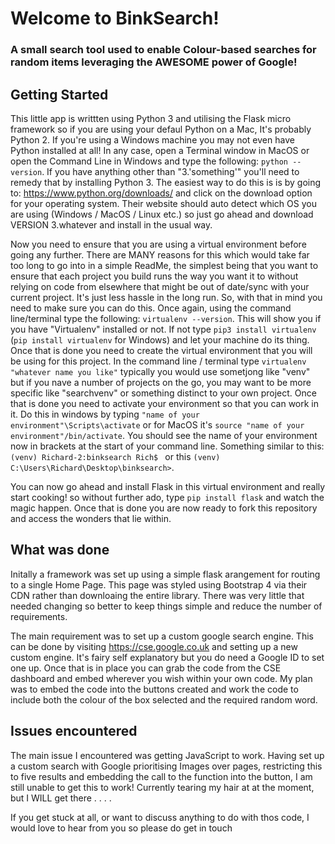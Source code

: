 # Welcome to BinkSearch!

### A small search tool used to enable Colour-based searches for random items leveraging the AWESOME power of Google!

## Getting Started

This little app is writtten using Python 3 and utilising the Flask micro framework so if you are using your defaul Python on a Mac, It's probably Python 2. If you're using a Windows machine you may not even have Python installed at all! In any case, open a Terminal window in MacOS or open the Command Line in Windows and type the following: `python --version`. If you have anything other than "3.'something'" you'll need to remedy that by installing Python 3. The easiest way to do this is is by going to: https://www.python.org/downloads/ and click on the download option for your operating system. Their website should auto detect which OS you are using (Windows / MacOS / Linux etc.) so just go ahead and download VERSION 3.whatever and install in the usual way.

Now you need to ensure that you are using a virtual environment before going any further. There are MANY reasons for this which would take far too long to go into in a simple ReadMe, the simplest being that you want to ensure that each project you build runs the way you want it to without relying on code from elsewhere that might be out of date/sync with your current project. It's just less hassle in the long run. So, with that in mind you need to make sure you can do this. Once again, using the command line/terminal type the following: `virtualenv --version`. This will show you if you have "Virtualenv" installed or not. If not type `pip3 install virtualenv` (`pip install virtualenv` for Windows) and let your machine do its thing. Once that is done you need to create the virtual environment that you will be using for this project. In the command line / terminal type `virtualenv "whatever name you like"` typically you would use sometjong like "venv" but if you nave a number of projects on the go, you may want to be more specific like "searchvenv" or something distinct to your own project. Once that is done you need to activate your environment so that you can work in it. Do this in windows by typing `"name of your environment"\Scripts\activate` or for MacOS it's `source "name of your environment"/bin/activate`. You should see the name of your environment now in brackets at the start of your command line. Something similar to this: `(venv) Richard-2:binksearch Rich$ ` or this `(venv) C:\Users\Richard\Desktop\binksearch>`. 

You can now go ahead and install Flask in this virtual environment and really start cooking! so without further ado, type `pip install flask` and watch the magic happen. Once that is done you are now ready to fork this repository and access the wonders that lie within.

## What was done

Initally a framework was set up using a simple flask arangement for routing to a single Home Page. This page was styled using Bootstrap 4 via their CDN rather than downloaing the entire library. There was very little that needed changing so better to keep things simple and reduce the number of requirements.

The main requirement was to set up a custom google search engine. This can be done by visiting https://cse.google.co.uk and setting up a new custom engine. It's fairy self explanatory but you do need a Google ID to set one up. Once that is in place you can grab the code from the CSE dashboard and embed wherever you wish within your own code. My plan was to embed the code into the buttons created and work the code to include both the colour of the box selected and the required random word. 

## Issues encountered

The main issue I encountered was getting JavaScript to work. Having set up a custom search with Google prioritising Images over pages, restricting this to five results and embedding the call to the function into the button, I am still unable to get this to work! Currently tearing my hair at at the moment, but I WILL get there . . . . 

If you get stuck at all, or want to discuss anything to do with thos code, I would love to hear from you so please do get in touch 